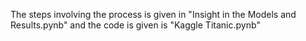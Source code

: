 The steps involving the process is given in "Insight in the Models and Results.pynb" and the code is given is "Kaggle Titanic.pynb"
